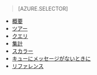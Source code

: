 > [AZURE.SELECTOR]
- [概要](../articles/application-insights/app-insights-analytics.md)
- [ツアー](../articles/application-insights/app-insights-analytics-tour.md)
- [クエリ](../articles/application-insights/app-insights-analytics-queries.md)
- [集計](../articles/application-insights/app-insights-analytics-aggregations.md)
- [スカラー](../articles/application-insights/app-insights-analytics-scalars.md)
- [キューにメッセージがないときに](../articles/application-insights/app-insights-analytics-using.md)
- [リファレンス](../articles/application-insights/app-insights-analytics-reference.md)

<!---HONumber=AcomDC_0330_2016------>